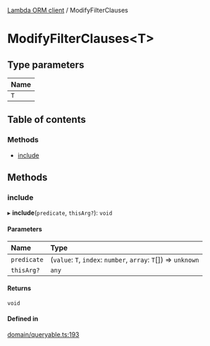 [Lambda ORM client](../README.md) / ModifyFilterClauses

# ModifyFilterClauses<T\>

## Type parameters

| Name |
| :------ |
| `T` |

## Table of contents

### Methods

- [include](ModifyFilterClauses.md#include)

## Methods

### include

▸ **include**(`predicate`, `thisArg?`): `void`

#### Parameters

| Name | Type |
| :------ | :------ |
| `predicate` | (`value`: `T`, `index`: `number`, `array`: `T`[]) => `unknown` |
| `thisArg?` | `any` |

#### Returns

`void`

#### Defined in

[domain/queryable.ts:193](https://github.com/FlavioLionelRita/lambdaorm-client-node/blob/daf068a/src/lib/domain/queryable.ts#L193)
